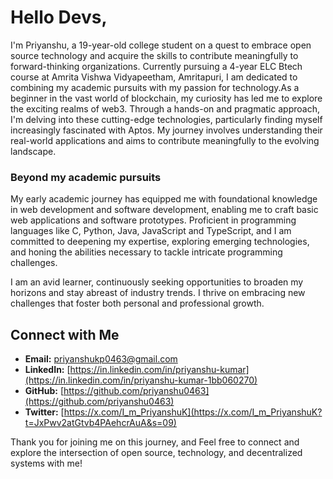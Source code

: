 # Hello Devs,

I'm Priyanshu, a 19-year-old college student on a quest to embrace open source technology and acquire the skills to contribute meaningfully to forward-thinking organizations. Currently pursuing a 4-year ELC Btech course at Amrita Vishwa Vidyapeetham, Amritapuri, I am dedicated to combining my academic pursuits with my passion for technology.As a beginner in the vast world of blockchain, my curiosity has led me to explore the exciting realms of web3. Through a hands-on and pragmatic approach, I'm delving into these cutting-edge technologies, particularly finding myself increasingly fascinated with Aptos. My journey involves understanding their real-world applications and aims to contribute meaningfully to the evolving landscape.

### Beyond my academic pursuits

My early academic journey has equipped me with foundational knowledge in web development and software development, enabling me to craft basic web applications and software prototypes. Proficient in programming languages like C, Python, Java, JavaScript and TypeScript, and I am committed to deepening my expertise, exploring emerging technologies, and honing the abilities necessary to tackle intricate programming challenges.

I am an avid learner, continuously seeking opportunities to broaden my horizons and stay abreast of industry trends. I thrive on embracing new challenges that foster both personal and professional growth.

## Connect with Me

- **Email:** [priyanshukp0463@gmail.com](priyanshukp0463@gmail.com)
- **LinkedIn:** [https://in.linkedin.com/in/priyanshu-kumar](https://in.linkedin.com/in/priyanshu-kumar-1bb060270)
- **GitHub:** [https://github.com/priyanshu0463](https://github.com/priyanshu0463)
- **Twitter:** [https://x.com/I_m_PriyanshuK](https://x.com/I_m_PriyanshuK?t=JxPwv2atGtvb4PAehcrAuA&s=09)

Thank you for joining me on this journey, and Feel free to connect and explore the intersection of open source, technology, and decentralized systems with me!